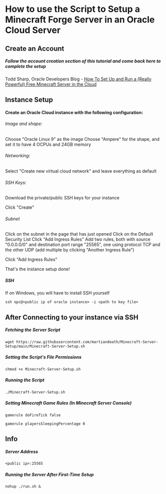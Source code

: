 # How to use the Script to Setup a Minecraft Forge Server in an Oracle Cloud Server

## Create an Account

##### Follow the account creation section of this tutorial and come back here to complete the setup

Todd Sharp, Oracle Developers Blog - [How To Set Up and Run a (Really Powerful) Free Minecraft Server in the Cloud](https://blogs.oracle.com/developers/post/how-to-set-up-and-run-a-really-powerful-free-minecraft-server-in-the-cloud)

## Instance Setup

#### Create an Oracle Cloud instance with the following configuration:

###### Image and shape:

Choose "Oracle Linux 9" as the image
Choose "Ampere" for the shape, and set it to have 4 OCPUs and 24GB memory

###### Networking:

Select "Create new virtual cloud network" and leave everything as default

###### SSH Keys:

Download the private/public SSH keys for your instance

Click "Create"

###### Subnet

Click on the subnet in the page that has just opened
Click on the Default Security List
Click "Add Ingress Rules"
Add two rules, both with source "0.0.0.0/0" and destination port range "25565", one using protocol TCP and the other UDP (add multiple by clicking "Another Ingress Rule")

Click "Add Ingress Rules"

That's the instance setup done!

##### SSH

If on Windows, you will have to install SSH yourself

```shell
ssh opc@<public ip of oracle instance> -i <path to key file>
```

## After Connecting to your instance via SSH

##### Fetching the Server Script

```shell
wget https://raw.githubusercontent.com/martiandeath/Minecraft-Server-Setup/main/Minecraft-Server-Setup.sh
```

##### Setting the Script's File Permissions

```shell
chmod +x Minecraft-Server-Setup.sh
```

##### Running the Script

```shell
./Minecraft-Server-Setup.sh
```

##### Setting Minecraft Game Rules (In Minecraft Server Console)

```
gamerule doFireTick false
```
```
gamerule playersSleepingPercentage 0
```

## Info

##### Server Address

```shell
<public ip>:25565
```

##### Running the Server After First-Time Setup

```shell
nohup ./run.sh &
```

